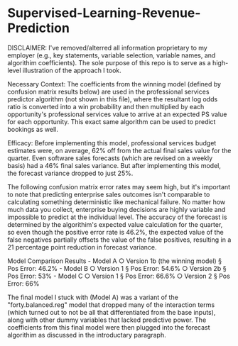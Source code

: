 # Supervised-Learning-Revenue-Prediction
DISCLAIMER: I've removed/alterred all information proprietary to my employer (e.g., key statements, variable selection, variable names, and algorithim coefficients). The sole purpose of this repo is to serve as a high-level illustration of the approach I took. 

Necessary Context:
The coefficients from the winning model (defined by confusion matrix results below) are used in the professional services predictor algorithm (not shown in this file), 
where the resultant log odds ratio is converted into a win probability and then multiplied by each opportunity's professional services value to arrive at an expected PS value for each opportunity. This exact same algorithm can be used to predict bookings as well.

Efficacy:
Before implementing this model, professional services budget estimates were, on average, 62% off from the actual final sales value for the quarter. Even software sales forecasts (which are revised on a weekly basis) had a 46% final sales variance. But after implementing this model, the forecast variance dropped to just 25%.

The following confusion matrix error rates may seem high, but it's important to note that predicting enterprise sales outcomes isn't comparable to calculating something deterministic like mechanical failure. No matter how much data you collect, enterprise buying decisions are highly variable and impossible to predict at the individual level. The accuracy of the forecast is determined by the algorithim's expected value calculation for the quarter, so even though the positive error rate is 46.2%, the expected value of the false negatives partially offsets the value of the false positives, resulting in a 21 percentage point reduction in forecast variance.  

Model Comparison Results
	- Model A
		○ Version 1b (the winning model)
			§ Pos Error: 46.2% 
	- Model B
		○ Version 1
			§ Pos Error: 54.6%
		○ Version 2b
			§ Pos Error: 53%
	- Model C
		○ Version 1
			§ Pos Error: 66.6%
		○ Version 2
			§ Pos Error: 66%


The final model I stuck with (Model A) was a variant of the "forty.balanced.reg" model that dropped many of the interaction terms (which turned out to not be all that differentiated from the base inputs), along with other dummy variables that lacked predictive power. The coefficients from this final model were then plugged into the forecast algorithim as discussed in the introductary paragraph.

